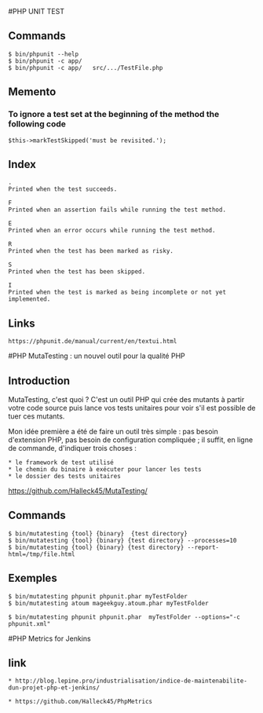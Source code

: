 #PHP UNIT TEST

## Commands
```
$ bin/phpunit --help
$ bin/phpunit -c app/
$ bin/phpunit -c app/   src/.../TestFile.php
```

## Memento

### To ignore a test set at the beginning of the method the following code
```
$this->markTestSkipped('must be revisited.');
```

## Index
```
.
Printed when the test succeeds.

F
Printed when an assertion fails while running the test method.

E
Printed when an error occurs while running the test method.

R
Printed when the test has been marked as risky.

S
Printed when the test has been skipped.

I
Printed when the test is marked as being incomplete or not yet implemented.
```

## Links
```
https://phpunit.de/manual/current/en/textui.html
```

#PHP MutaTesting : un nouvel outil pour la qualité PHP

## Introduction
MutaTesting, c'est quoi ? C'est un outil PHP qui crée des mutants à partir votre code source puis lance vos tests unitaires pour voir 
s'il est possible de tuer ces mutants.

Mon idée première a été de faire un outil très simple : pas besoin d'extension PHP, pas besoin de configuration compliquée ; 
il suffit, en ligne de commande, d'indiquer trois choses :

```
* le framework de test utilisé
* le chemin du binaire à exécuter pour lancer les tests
* le dossier des tests unitaires
```

https://github.com/Halleck45/MutaTesting/

## Commands
```
$ bin/mutatesting {tool} {binary}  {test directory}
$ bin/mutatesting {tool} {binary} {test directory} --processes=10
$ bin/mutatesting {tool} {binary} {test directory} --report-html=/tmp/file.html
```

## Exemples
```
$ bin/mutatesting phpunit phpunit.phar myTestFolder
$ bin/mutatesting atoum mageekguy.atoum.phar myTestFolder

$ bin/mutatesting phpunit phpunit.phar  myTestFolder --options="-c phpunit.xml"
```

#PHP Metrics for Jenkins

## link
```
* http://blog.lepine.pro/industrialisation/indice-de-maintenabilite-dun-projet-php-et-jenkins/

* https://github.com/Halleck45/PhpMetrics
```
